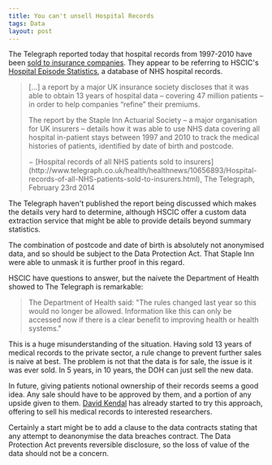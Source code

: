 ```yaml
---
title: You can't unsell Hospital Records
tags: Data
layout: post
---
```

The Telegraph reported today that hospital records from 1997-2010 have been [sold to insurance companies](http://www.telegraph.co.uk/health/healthnews/10656893/Hospital-records-of-all-NHS-patients-sold-to-insurers.html). They appear to be referring to HSCIC's [Hospital Episode Statistics](http://www.hscic.gov.uk/hes), a database of NHS hospital records.
<!--more-->

<blockquote>
	<p>[&hellip;] a report by a major UK insurance society discloses that it was able to obtain 13 years of hospital data – covering 47 million patients – in order to help companies “refine” their premiums.</p>
	<p>The report by the Staple Inn Actuarial Society – a major organisation for UK insurers – details how it was able to use NHS data covering all hospital in-patient stays between 1997 and 2010 to track the medical histories of patients, identified by date of birth and postcode.</p>
	<p>− [Hospital records of all NHS patients sold to insurers](http://www.telegraph.co.uk/health/healthnews/10656893/Hospital-records-of-all-NHS-patients-sold-to-insurers.html), The Telegraph, February 23rd 2014</p>
</blockquote>

The Telegraph haven't published the report being discussed which makes the details very hard to determine, although HSCIC offer a custom data extraction service that might be able to provide details beyond summary statistics.

The combination of postcode and date of birth is absolutely not anonymised data, and so should be subject to the Data Protection Act. That Staple Inn were able to unmask it is further proof in this regard.

HSCIC have questions to answer, but the naivete the Department of Health showed to The Telegraph is remarkable:

> The Department of Health said: "The rules changed last year so this would no longer be allowed. Information like this can only be accessed now if there is a clear benefit to improving health or health systems."

This is a huge misunderstanding of the situation. Having sold 13 years of medical records to the private sector, a rule change to prevent further sales is naive at best. The problem is not that the data is for sale, the issue is it was ever sold. In 5 years, in 10 years, the DOH can just sell the new data.

In future, giving patients notional ownership of their records seems a good idea. Any sale should have to be approved by them, and a portion of any upside given to them.  [David Kendal](http://dpk.io/medicalrecords) has already started to try this approach, offering to sell his medical records to interested researchers.

Certainly a start might be to add a clause to the data contracts stating that any attempt to deanonymise the data breaches contract. The Data Protection Act prevents reversible disclosure, so the loss of value of the data should not be a concern.
